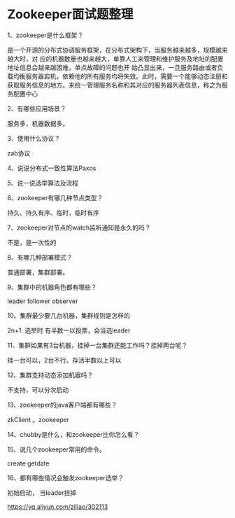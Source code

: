 # Zookeeper面试题整理

1、zookeeper是什么框架？

​     是一个开源的分布式协调服务框架，在分布式架构下，当服务越来越多，规模越来越大时，对
应的机器数量也越来越大，单靠人工来管理和维护服务及地址的配置地址信息会越来越困难，单点故障的问题也开
始凸显出来，一旦服务路由或者负载均衡服务器宕机，依赖他的所有服务均将失效。此时，需要一个能够动态注册和获取服务信息的地方。来统一管理服务名称和其对应的服务器列表信息，称之为服务配置中心

2、有哪些应用场景？

服务多，机器数据多。

3、使用什么协议？

zab协议

4、说说分布式一致性算法Paxos



5、说一说选举算法及流程

6、zookeeper有哪几种节点类型？

持久、持久有序、临时，临时有序

7、zookeeper对节点的watch监听通知是永久的吗？

不是，是一次性的

8、有哪几种部署模式？

普通部署，集群部署。

9、集群中的机器角色都有哪些？

leader  follower  observer

10、集群最少要几台机器，集群规则是怎样的

2n+1.    	选举时 有半数一以投票，会当选leader

11、集群如果有3台机器，挂掉一台集群还能工作吗？挂掉两台呢？

挂一台可以，2台不行。存活半数以上可以

12、集群支持动态添加机器吗？

不支持，可以分次启动

13、zookeeper的java客户端都有哪些？

zkClient   。zookeeper

14、chubby是什么，和zookeeper比你怎么看？



15、说几个zookeeper常用的命令。

create  getdate

16、都有哪些情况会触发zookeeper选举？

初始启动， 当leader挂掉



https://yq.aliyun.com/ziliao/302113